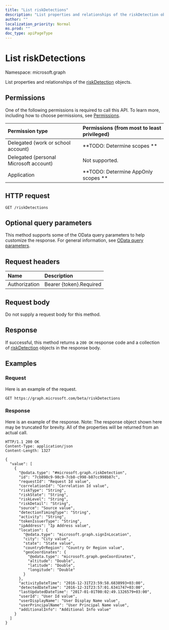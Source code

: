 ```yaml
---
title: "List riskDetections"
description: "List properties and relationships of the riskDetection objects."
author: ""
localization_priority: Normal
ms.prod: ""
doc_type: apiPageType
---
```


# List riskDetections

Namespace: microsoft.graph

List properties and relationships of the [riskDetection](../resources/riskdetection.md) objects.

## Permissions
One of the following permissions is required to call this API. To learn more, including how to choose permissions, see [Permissions](/concepts/permissions-reference.md).

|Permission type|Permissions (from most to least privileged)|
|:---|:---|
|Delegated (work or school account)|**TODO: Determine scopes **|
|Delegated (personal Microsoft account)|Not supported.|
|Application|**TODO: Determine AppOnly scopes **|

## HTTP request
<!-- {
  "blockType": "ignored"
}
-->
``` http
GET /riskDetections
```

## Optional query parameters
This method supports some of the OData query parameters to help customize the response. For general information, see [OData query parameters](/graph/query-parameters).

## Request headers
|Name|Description|
|:---|:---|
|Authorization|Bearer {token}.Required|

## Request body
Do not supply a request body for this method.

## Response
If successful, this method returns a `200 OK` response code and a collection of [riskDetection](../resources/riskdetection.md) objects in the response body.

## Examples

### Request
Here is an example of the request.
<!-- {
  "blockType": "request",
  "name": "get_riskdetection"
}
-->
``` http
GET https://graph.microsoft.com/beta/riskDetections
```

### Response
Here is an example of the response. Note: The response object shown here may be truncated for brevity. All of the properties will be returned from an actual call.
<!-- {
  "blockType": "response",
  "truncated": true,
  "@odata.type": "collection(microsoft.graph.riskdetection)"
}
-->
``` http
HTTP/1.1 200 OK
Content-Type: application/json
Content-Length: 1327

{
  "value": [
    {
      "@odata.type": "#microsoft.graph.riskDetection",
      "id": "7cb898c9-98c9-7cb8-c998-b87cc998b87c",
      "requestId": "Request Id value",
      "correlationId": "Correlation Id value",
      "riskType": "String",
      "riskState": "String",
      "riskLevel": "String",
      "riskDetail": "String",
      "source": "Source value",
      "detectionTimingType": "String",
      "activity": "String",
      "tokenIssuerType": "String",
      "ipAddress": "Ip Address value",
      "location": {
        "@odata.type": "microsoft.graph.signInLocation",
        "city": "City value",
        "state": "State value",
        "countryOrRegion": "Country Or Region value",
        "geoCoordinates": {
          "@odata.type": "microsoft.graph.geoCoordinates",
          "altitude": "Double",
          "latitude": "Double",
          "longitude": "Double"
        }
      },
      "activityDateTime": "2016-12-31T23:59:58.6838993+03:00",
      "detectedDateTime": "2016-12-31T23:57:01.6341747+03:00",
      "lastUpdatedDateTime": "2017-01-01T00:02:49.1326579+03:00",
      "userId": "User Id value",
      "userDisplayName": "User Display Name value",
      "userPrincipalName": "User Principal Name value",
      "additionalInfo": "Additional Info value"
    }
  ]
}
```

